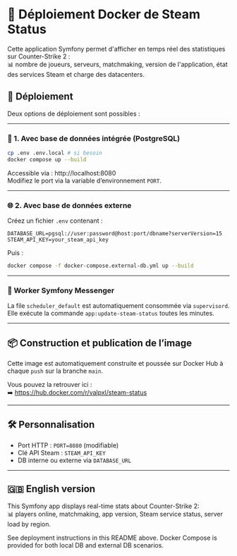 # 🐳 Déploiement Docker de Steam Status

Cette application Symfony permet d'afficher en temps réel des statistiques sur Counter-Strike 2 :  
📊 nombre de joueurs, serveurs, matchmaking, version de l'application, état des services Steam et charge des datacenters.

## 🚀 Déploiement

Deux options de déploiement sont possibles :

---

### 🔧 1. Avec base de données intégrée (PostgreSQL)

```bash
cp .env .env.local # si besoin
docker compose up --build
```

Accessible via : http://localhost:8080  
Modifiez le port via la variable d’environnement `PORT`.

---

### 🌐 2. Avec base de données externe

Créez un fichier `.env` contenant :

```dotenv
DATABASE_URL=pgsql://user:password@host:port/dbname?serverVersion=15
STEAM_API_KEY=your_steam_api_key
```

Puis :

```bash
docker compose -f docker-compose.external-db.yml up --build
```

---

### 🧵 Worker Symfony Messenger

La file `scheduler_default` est automatiquement consommée via `supervisord`.  
Elle exécute la commande `app:update-steam-status` toutes les minutes.

---

## 📦 Construction et publication de l’image

Cette image est automatiquement construite et poussée sur Docker Hub à chaque `push` sur la branche `main`.

Vous pouvez la retrouver ici :  
➡️ https://hub.docker.com/r/valpxl/steam-status

---

## 🛠️ Personnalisation

- Port HTTP : `PORT=8080` (modifiable)
- Clé API Steam : `STEAM_API_KEY`
- DB interne ou externe via `DATABASE_URL`

---

## 🇬🇧 English version

This Symfony app displays real-time stats about Counter-Strike 2:  
📊 players online, matchmaking, app version, Steam service status, server load by region.

See deployment instructions in this README above. Docker Compose is provided for both local DB and external DB scenarios.
